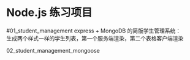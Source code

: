 # Node.js 练习项目
#01_student_management
express + MongoDB 的简版学生管理系统：<br>
生成两个样式一样的学生列表，第一个服务端渲染，第二个表格客户端渲染

02_student_management_mongoose
